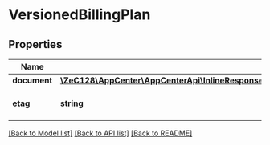 # VersionedBillingPlan

## Properties
Name | Type | Description | Notes
------------ | ------------- | ------------- | -------------
**document** | [**\ZeC128\AppCenter\AppCenterApi\InlineResponse20013BillingPlansBuildServiceCurrentBillingPeriodByAccountPlan**](InlineResponse20013BillingPlansBuildServiceCurrentBillingPeriodByAccountPlan.md) |  | [optional] 
**etag** | **string** | The version of the object | [optional] 

[[Back to Model list]](../README.md#documentation-for-models) [[Back to API list]](../README.md#documentation-for-api-endpoints) [[Back to README]](../README.md)


